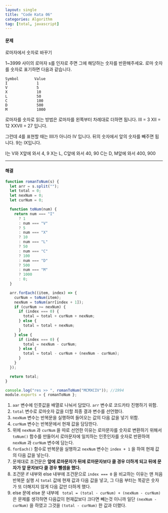 ```yaml
---
layout: single
title: "Code Kata 06"
categories: Algorithm
tag: [total, javascript]
---
```


#### 문제

로마자에서 숫자로 바꾸기

1~3999 사이의 로마자 s를 인자로 주면 그에 해당하는 숫자를 반환해주세요. 로마 숫자를 숫자로 표기하면 다음과 같습니다.

```
Symbol       Value
I             1
V             5
X             10
L             50
C             100
D             500
M             1000
```

로마자를 숫자로 읽는 방법은 로마자를 왼쪽부터 차례대로 더하면 됩니다. III = 3 XII = 12 XXVII = 27 입니다.

그런데 4를 표현할 때는 IIII가 아니라 IV 입니다. 뒤의 숫자에서 앞의 숫자를 빼주면 됩니다. 9는 IX입니다.

I는 V와 X앞에 와서 4, 9 X는 L, C앞에 와서 40, 90 C는 D, M앞에 와서 400, 900

---

#### 해결

```js
function romanToNum(s) {
  let arr = s.split("");
  let total = 0;
  let nexNum = 0;
  let curNum = 0;

  function toNum(num) {
    return num === "I"
      ? 1
      : num === "V"
      ? 5
      : num === "X"
      ? 10
      : num === "L"
      ? 50
      : num === "C"
      ? 100
      : num === "D"
      ? 500
      : num === "M"
      ? 1000
      : 0;
  }

  arr.forEach((item, index) => {
    curNum = toNum(item);
    nexNum = toNum(arr[index + 1]);
    if (curNum >= nexNum) {
      if (index === 0) {
        total = total + curNum + nexNum;
      } else {
        total = total + nexNum;
      }
    } else {
      if (index === 0) {
        total = nexNum - curNum;
      } else {
        total = total - curNum + (nexNum - curNum);
      }
    }
  });

  return total;
}

console.log("res >> ", romanToNum("MCMXCIV")); //1994
module.exports = { romanToNum };
```

1. `aar` 변수에 인풋값을 배열로 나눠서 담았다. `arr` 변수로 코드카타 진행하기 위함.
2. `total` 변수로 로마숫자 값을 더할 최종 결과 변수를 선언했다.
3. `nexNum` 변수는 반복문을 실행하여 들어오는 값의 다음 값을 넣기 위함.
4. `curNum` 변수는 반복문에서 현재 값을 담당한다.
5. 위에 `nexNum` 과 `curNum` 을 따로 선언한 이유는 로마문자를 숫자로 변환하기 위해서 `toNum()` 함수를 만들어서 로마문자에 일치하는 인풋인자를 숫자로 반환하여 `nexNum` 과 `curNum` 변수에 담는다.
6. `forEach()` 함수로 반복문을 실행하고 `nexNum` 변수는 `index + 1` 을 하여 현재 값의 다음 값을 넣는다.
7. 문제대로 조건문은 **앞에 로마문자가 뒤에 로마문자보다 클 경우 더하게 되고 뒤에 문자가 앞 문자보다 클 경우 뺄셈을 했다.**
8. 조건문 if 내부와 else 내부에 조건문으로 `index === 0` 을 비교하는 이유는 맨 처음 반복문 실행 시 `total` 값에 현재 값과 다음 값을 넣고, 그 다음 부터는 똑같은 숫자가 또 더해지지 않게 다음 값만 더하게 했다.
9. else 문에 else 문 내부에 ` total = (total - curNum) + (nexNum - curNum)` 은 문제를 생각하면 다음값이 현재값보다 크다면 빼는것 이니까 일단 `(nexNum - curNum)` 을 하였고 그것을 `(total - curNum)` 한 값과 더했다.
